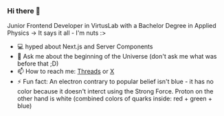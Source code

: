 ### Hi there 👋
Junior Frontend Developer in VirtusLab with a Bachelor Degree in Applied Physics -> It says it all - I'm nuts :>

- 💻 hyped about Next.js and Server Components
- 💬 Ask me about the beginning of the Universe (don't ask me what was before that ;D)
- 📫 How to reach me: [Threads](https://www.threads.net/@m_wleklinski) or [X](https://twitter.com/wleklinskim)
- ⚡ Fun fact: An electron contrary to popular belief isn't blue - it has no color because it doesn't interct using the Strong Force. Proton on the other hand is white (combined colors of quarks inside: red + green + blue)
